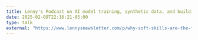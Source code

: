 ```yaml
---
title: Lenny's Podcast on AI model training, synthetic data, and building novel products
date: 2025-02-09T22:16:21-05:00
type: talk
external: "https://www.lennysnewsletter.com/p/why-soft-skills-are-the-future-of-work-karina-nguyen "
---
```

